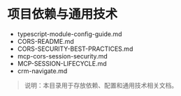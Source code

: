 # 项目依赖与通用技术

- typescript-module-config-guide.md
- CORS-README.md
- CORS-SECURITY-BEST-PRACTICES.md
- mcp-cors-session-security.md
- MCP-SESSION-LIFECYCLE.md
- crm-navigate.md

> 说明：本目录用于存放依赖、配置和通用技术相关文档。
